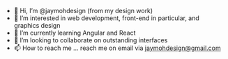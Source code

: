 - 👋 Hi, I’m @jaymohdesign (from my design work)
- 👀 I’m interested in web development, front-end in particular, and graphics design
- 🌱 I’m currently learning Angular and React
- 💞️ I’m looking to collaborate on outstanding interfaces 
- 📫 How to reach me ... reach me on email via jaymohdesign@gmail.com

<!---
jaymohdesign/jaymohdesign is a ✨ special ✨ repository because its `README.md` (this file) appears on your GitHub profile.
You can click the Preview link to take a look at your changes.
--->
